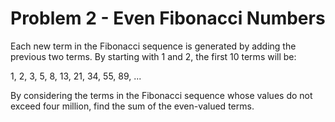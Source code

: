 # Problem 2 - Even Fibonacci Numbers

Each new term in the Fibonacci sequence is generated by adding the previous
two terms. By starting with 1 and 2, the first 10 terms will be:

1, 2, 3, 5, 8, 13, 21, 34, 55, 89, ...

By considering the terms in the Fibonacci sequence whose values do not exceed
four million, find the sum of the even-valued terms.
